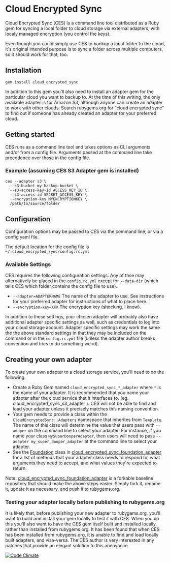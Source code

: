 # Cloud Encrypted Sync

Cloud Encrypted Sync (CES) is a command line tool distributed as a Ruby gem for syncing a local
folder to cloud storage via external adapters, with localy managed encryption (you control the
keys).

Even though you could simply use CES to backup a local folder to the cloud, it's original
intended purpose is to sync a folder across multiple computers, so it should work for that,
too.

## Installation

    gem install cloud_encrypted_sync

In addition to this gem you'll also need to install an adapter gem for the particular cloud
you want to backup to.  At the time of this writing, the only available adapter is for Amazon
S3, although anyone can create an adapter to work with other clouds. Search rubygems.org for
"cloud encrypted sync" to find out if someone has already created an adapter for your
preferred cloud.

## Getting started

CES runs as a command line tool and takes options as CLI arguments and/or from a config file.
Arguments passed at the command line take precedence over those in the config file.

### Example (assuming CES S3 Adapter gem is installed)

    ces --adapter s3 \
      --s3-bucket my-backup-bucket \
      --s3-access-key-id ACCESS_KEY_ID \
      --s3-access-id SECRET_ACCESS_KEY \
      --encryption-key MYENCRYPTIONKEY \
      /path/to/source/folder

## Configuration

Configuration options may be passed to CES via the command line, or via a config yaml file.

The default location for the config file is `~/.cloud_encrypted_sync/config.rc.yml`

### Available Settings

CES requires the following configuration settings. Any of thse may alternatively be placed in
the `config.rc.yml` except for `--data-dir` (which tells CES which folder contains the config
file to use).

* `--adapter=ADAPTERNAME` The name of the adapter to use. See instructions for your preferred
adapter for instructions of what to place here.
* `--encryption-key=XXX`  The encryption key (shocking, I know).

In addition to these settings, your chosen adapter will probably also have additional adapter
specific settings as well, such as credentials to log into your cloud storage account. Adapter
specific settings may work the same the the above standard settings in that they may be included
on the command or in the `config.rc.yml` file (unless the adapter author breaks convention and
tries to do something weird).

## Creating your own adapter

To create your own adapter to a cloud storage service, you'll need to do the following.

* Create a Ruby Gem named `cloud_encrypted_sync_*_adapter` where `*` is the name of your adapter.
  It is recommended that you name your adapter after the cloud service that it interfaces to.
  (eg. cloud_encrypted_sync_s3_adapter ). CES will not be able to find and load your adapter
  unless it precisely matches this naming convention.
* Your gem needs to provide a class within the `CloudEncryptedSync::Adapters` namespace that
  inherites from `Template`. The name of this class will determine the value that users pass with
  `--adaper` on the command line to select your adapter.  For instance, if you name your class
  `MySuperDooperAdapter`, then users will need to pass `--adapter my_super_dooper_adapter` at the
  command line to select your adapter.
* See the [Foundation](https://github.com/jsgarvin/cloud_encrypted_sync_foundation_adapter/blob/master/lib/foundation/adapter.rb)
  class in [cloud_encrypted_sync_foundation_adapter](https://github.com/jsgarvin/cloud_encrypted_sync_foundation_adapter "Cloud Encrypted Sync Foundation Adapter")
  for a list of methods that your adapter class needs to respond to, what arguments they need to
  accept, and what values they're expected to return.

Note: [cloud_encrypted_sync_foundation_adapter](https://github.com/jsgarvin/cloud_encrypted_sync_foundation_adapter "Cloud Encrypted Sync Foundation Adapter")
is a forkable baseline repository that should make the above steps easier. Simply fork it, rename it,
update it as necessary, and push it to rubygems.org.

### Testing your adapter locally before publishing to rubygems.org

It is likely that, before publishing your new adapter to rubygems.org, you'll want to build and
install your gem locally to test it with CES. When you do this you'll also want to have the CES
gem itself built and installed locally, rather than installed from rubygems.org. It has been found
that when CES has been installed from rubygems.org, it is unable to find and load locally built
adapters, and visa-versa. The CES author is very interested in any patches that provide an elegant
solution to this annoyance.

[![Code Climate](https://codeclimate.com/badge.png)](https://codeclimate.com/github/jsgarvin/cloud_encrypted_sync)